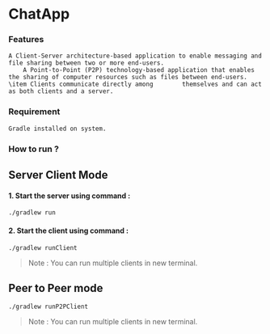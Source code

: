 # ChatApp

### Features
	A Client-Server architecture-based application to enable messaging and file sharing between two or more end-users. 
        A Point-to-Point (P2P) technology-based application that enables the sharing of computer resources such as files between end-users. \item Clients communicate directly among        themselves and can act as both clients and a server.

### Requirement
	Gradle installed on system.


### How to run ?

## Server Client Mode
#### 1. Start the server using command :
`./gradlew run`
#### 2. Start the client using command :
`./gradlew runClient`
> Note : You can run multiple clients in new terminal.

## Peer to Peer mode
`./gradlew runP2PClient`
> Note : You can run multiple clients in new terminal.

